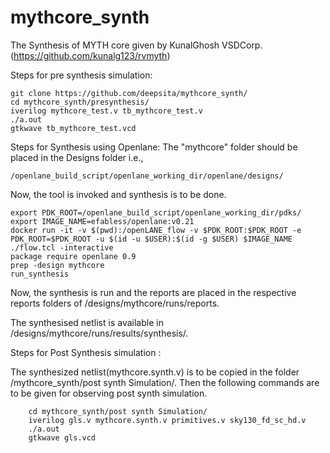 # mythcore_synth
The Synthesis of MYTH core given by KunalGhosh VSDCorp.(https://github.com/kunalg123/rvmyth)

Steps for pre synthesis simulation:

    git clone https://github.com/deepsita/mythcore_synth/
    cd mythcore_synth/presynthesis/
    iverilog mythcore_test.v tb_mythcore_test.v
    ./a.out
    gtkwave tb_mythcore_test.vcd
    
Steps for Synthesis using Openlane: 
The "mythcore" folder should be placed in the Designs folder i.e., 


    /openlane_build_script/openlane_working_dir/openlane/designs/
           
Now, the tool is invoked and synthesis is to be done.


    export PDK_ROOT=/openlane_build_script/openlane_working_dir/pdks/
    export IMAGE_NAME=efabless/openlane:v0.21
    docker run -it -v $(pwd):/openLANE_flow -v $PDK_ROOT:$PDK_ROOT -e PDK_ROOT=$PDK_ROOT -u $(id -u $USER):$(id -g $USER) $IMAGE_NAME
    ./flow.tcl -interactive
    package require openlane 0.9
    prep -design mythcore
    run_synthesis
    
Now, the synthesis is run and the reports are placed in the respective reports folders of /designs/mythcore/runs/reports.

The synthesised netlist is available in /designs/mythcore/runs/results/synthesis/.

Steps for Post Synthesis simulation :

The synthesized netlist(mythcore.synth.v) is to be copied in the folder /mythcore_synth/post synth Simulation/. Then the following commands are to be given for observing post synth simulation.



        cd mythcore_synth/post synth Simulation/
        iverilog gls.v mythcore.synth.v primitives.v sky130_fd_sc_hd.v
        ./a.out
        gtkwave gls.vcd


